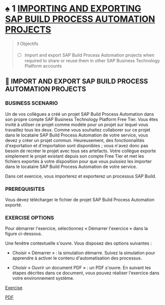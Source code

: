 # ♠ 1 [IMPORTING AND EXPORTING SAP BUILD PROCESS AUTOMATION PROJECTS](link)

> :exclamation: Objectifs
>
> - [ ] Import and export SAP Build Process Automation projects when required to share or reuse them in other SAP Business Technology Platform accounts

## :closed_book: IMPORT AND EXPORT SAP BUILD PROCESS AUTOMATION PROJECTS

### BUSINESS SCENARIO

Un de vos collègues a créé un projet SAP Build Process Automation dans son propre compte SAP Business Technology Platform Free Tier. Vous êtes invité à utiliser ce projet comme modèle pour un projet sur lequel vous travaillez tous les deux. Comme vous souhaitez collaborer sur ce projet dans le locataire SAP Build Process Automation de votre service, vous devez y créer un projet commun. Heureusement, des fonctionnalités d'exportation et d'importation sont disponibles ; vous n'avez donc pas besoin de recréer le projet avec tous ses artefacts. Votre collègue exporte simplement le projet existant depuis son compte Free Tier et met les fichiers exportés à votre disposition pour que vous puissiez les importer dans le locataire SAP Build Process Automation de votre service.

Dans cet exercice, vous importerez et exporterez un processus SAP Build.

### PREREQUISITES

Vous devez télécharger le fichier de projet SAP Build Process Automation exporté.

### EXERCISE OPTIONS

Pour démarrer l'exercice, sélectionnez « Démarrer l'exercice » dans la figure ci-dessous.

Une fenêtre contextuelle s'ouvre. Vous disposez des options suivantes :

- Choisir « Démarrer » : la simulation démarre. Suivez la simulation pour apprendre à activer le contenu d'automatisation des processus.

- Choisir « Ouvrir un document PDF » : un PDF s'ouvre. En suivant les étapes décrites dans ce document, vous pouvez réaliser l'exercice dans votre environnement système.

[Exercise](https://learnsap.enable-now.cloud.sap/pub/mmcp/index.html?show=project!PR_949EA3B6C25181AF:uebung)

[PDF](<./assets/hands_on%20(1).pdf>)

